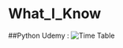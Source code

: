 # What_I_Know
##Python
Udemy : ![Time Table](https://github.com/user-attachments/assets/27484b9b-d8a8-40fc-95e1-85e33e059295)
